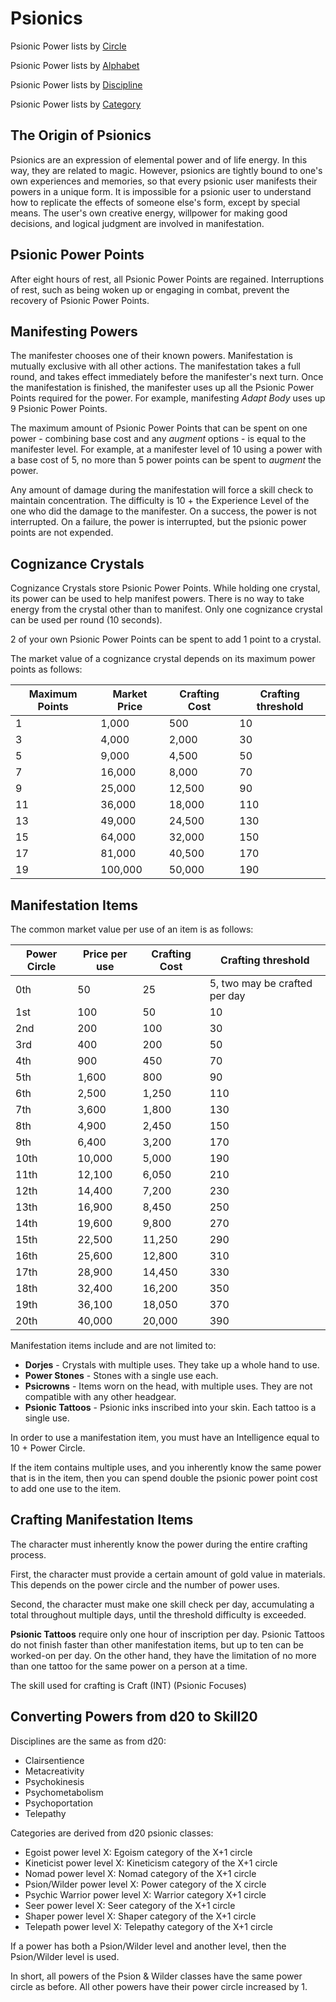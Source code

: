 # Psionics

Psionic Power lists by [Circle](/Psionics/ListByCircle.md)

Psionic Power lists by [Alphabet](/Psionics/ListByName.md)

Psionic Power lists by [Discipline](/Psionics/Disciplines.md)

Psionic Power lists by [Category](/Psionics/Categories.md)

## The Origin of Psionics

Psionics are an expression of elemental power and of life energy. In this way, they are related to magic. However, psionics are tightly bound to one's own experiences and memories, so that every psionic user manifests their powers in a unique form. It is impossible for a psionic user to understand how to replicate the effects of someone else's form, except by special means. The user's own creative energy, willpower for making good decisions, and logical judgment are involved in manifestation.

## Psionic Power Points

After eight hours of rest, all Psionic Power Points are regained. Interruptions of rest, such as being woken up or engaging in combat, prevent the recovery of Psionic Power Points.

## Manifesting Powers

The manifester chooses one of their known powers. Manifestation is mutually exclusive with all other actions. The manifestation takes a full round, and takes effect immediately before the manifester's next turn. Once the manifestation is finished, the manifester uses up all the Psionic Power Points required for the power. For example, manifesting *Adapt Body* uses up 9 Psionic Power Points.

The maximum amount of Psionic Power Points that can be spent on one power - combining base cost and any *augment* options - is equal to the manifester level. For example, at a manifester level of 10 using a power with a base cost of 5, no more than 5 power points can be spent to *augment* the power.

Any amount of damage during the manifestation will force a skill check to maintain concentration. The difficulty is 10 + the Experience Level of the one who did the damage to the manifester. On a success, the power is not interrupted. On a failure, the power is interrupted, but the psionic power points are not expended.

## Cognizance Crystals

Cognizance Crystals store Psionic Power Points. While holding one crystal, its power can be used to help manifest powers. There is no way to take energy from the crystal other than to manifest. Only one cognizance crystal can be used per round (10 seconds).

2 of your own Psionic Power Points can be spent to add 1 point to a crystal.

The market value of a cognizance crystal depends on its maximum power points as follows:

| Maximum Points | Market Price | Crafting Cost | Crafting threshold |
| ---            | ---          | ---           | ---                |
| 1              | 1,000        | 500           | 10
| 3              | 4,000        | 2,000         | 30
| 5              | 9,000        | 4,500         | 50
| 7              | 16,000       | 8,000         | 70
| 9              | 25,000       | 12,500        | 90
| 11             | 36,000       | 18,000        | 110
| 13             | 49,000       | 24,500        | 130
| 15             | 64,000       | 32,000        | 150
| 17             | 81,000       | 40,500        | 170
| 19             | 100,000      | 50,000        | 190

## Manifestation Items

The common market value per use of an item is as follows:

| Power Circle | Price per use | Crafting Cost | Crafting threshold |
| ---          | ---           | ---           | ---      |
| 0th          | 50            | 25            | 5, two may be crafted per day
| 1st          | 100           | 50            | 10
| 2nd          | 200           | 100           | 30
| 3rd          | 400           | 200           | 50
| 4th          | 900           | 450           | 70
| 5th          | 1,600         | 800           | 90
| 6th          | 2,500         | 1,250         | 110
| 7th          | 3,600         | 1,800         | 130
| 8th          | 4,900         | 2,450         | 150
| 9th          | 6,400         | 3,200         | 170
| 10th         | 10,000        | 5,000         | 190
| 11th         | 12,100        | 6,050         | 210
| 12th         | 14,400        | 7,200         | 230
| 13th         | 16,900        | 8,450         | 250
| 14th         | 19,600        | 9,800         | 270
| 15th         | 22,500        | 11,250        | 290
| 16th         | 25,600        | 12,800        | 310
| 17th         | 28,900        | 14,450        | 330
| 18th         | 32,400        | 16,200        | 350
| 19th         | 36,100        | 18,050        | 370
| 20th         | 40,000        | 20,000        | 390

Manifestation items include and are not limited to:

- **Dorjes** - Crystals with multiple uses. They take up a whole hand to use.
- **Power Stones** - Stones with a single use each.
- **Psicrowns** - Items worn on the head, with multiple uses. They are not compatible with any other headgear.
- **Psionic Tattoos** - Psionic inks inscribed into your skin. Each tattoo is a single use.

In order to use a manifestation item, you must have an Intelligence equal to 10 + Power Circle.

If the item contains multiple uses, and you inherently know the same power that is in the item, then you can spend double the psionic power point cost to add one use to the item.

## Crafting Manifestation Items

The character must inherently know the power during the entire crafting process.

First, the character must provide a certain amount of gold value in materials. This depends on the power circle and the number of power uses.

Second, the character must make one skill check per day, accumulating a total throughout multiple days, until the threshold difficulty is exceeded.

**Psionic Tattoos** require only one hour of inscription per day. Psionic Tattoos do not finish faster than other manifestation items, but up to ten can be worked-on per day. On the other hand, they have the limitation of no more than one tattoo for the same power on a person at a time.

The skill used for crafting is Craft (INT) (Psionic Focuses)

## Converting Powers from d20 to Skill20

Disciplines are the same as from d20:

- Clairsentience
- Metacreativity
- Psychokinesis
- Psychometabolism
- Psychoportation
- Telepathy

Categories are derived from d20 psionic classes:

- Egoist power level X: Egoism category of the X+1 circle
- Kineticist power level X: Kineticism category of the X+1 circle
- Nomad power level X: Nomad category of the X+1 circle
- Psion/Wilder power level X: Power category of the X circle
- Psychic Warrior power level X: Warrior category X+1 circle
- Seer power level X: Seer category of the X+1 circle
- Shaper power level X: Shaper category of the X+1 circle
- Telepath power level X: Telepathy category of the X+1 circle

If a power has both a Psion/Wilder level and another level, then the Psion/Wilder level is used.

In short, all powers of the Psion & Wilder classes have the same power circle as before. All other powers have their power circle increased by 1.
